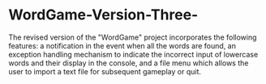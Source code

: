 # WordGame-Version-Three-
The revised version of the "WordGame" project incorporates the following features: a notification in the event when all the words are found, an exception handling mechanism to indicate the incorrect input of lowercase words and their display in the console, and a file menu which allows the user to import a text file for subsequent gameplay or quit.
